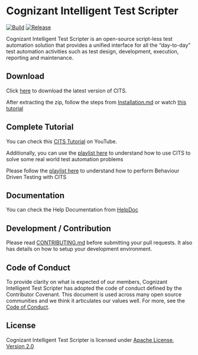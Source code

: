 # Cognizant Intelligent Test Scripter 
[![Build](https://github.com/CognizantOpenSource/Cognizant-Intelligent-Test-Scripter/actions/workflows/publish.yml/badge.svg)](https://github.com/CognizantOpenSource/Cognizant-Intelligent-Test-Scripter/actions/workflows/publish.yml)
[![Release](https://img.shields.io/badge/release-v2.0-blue)](https://github.com/CognizantOpenSource/Cognizant-Intelligent-Test-Scripter/releases/tag/v2.0)


Cognizant Intelligent Test Scripter is an open-source script-less test automation solution that provides a unified interface for all the “day-to-day” test automation activities such as test design, development, execution, reporting and maintenance.

## Download

Click [here](https://github.com/CognizantOpenSource/Cognizant-Intelligent-Test-Scripter/releases/download/v2.0/cognizant-intelligent-test-scripter-2.0-setup.zip) to download the latest version of CITS. 

After extracting the zip, follow the steps from [Installation.md](Resources/Installation.md) or watch [this tutorial](https://www.youtube.com/watch?v=mp6jv3lqFhU&list=PLe8l5fbBj98t3_XjOSHJVbj2i943PrNNx&index=3)

## Complete Tutorial

You can check this [CITS Tutorial](https://www.youtube.com/playlist?list=PLe8l5fbBj98t3_XjOSHJVbj2i943PrNNx) on YouTube.


Additionally, you can use the [playlist here](https://www.youtube.com/playlist?list=PLe8l5fbBj98tRPpesfTRQVX65AGSs_rRO) to understand how to use CITS to solve some real world test automation problems

Please follow the [playlist here](https://www.youtube.com/playlist?list=PLe8l5fbBj98vvYGbVoAokS6prVXePAvms) to understand how to perform Behaviour Driven Testing with CITS

## Documentation

You can check the Help Documentation from [HelpDoc](https://cognizantqahub.github.io/Cognizant-Intelligent-Test-Scripter-Helpdoc/)

## Development / Contribution

Please read [CONTRIBUTING.md](CONTRIBUTING.md) before submitting your pull requests. It also has details on how to setup your development environment.

## Code of Conduct

To provide clarity on what is expected of our members, Cognizant Intelligent Test Scripter has adopted the code of conduct defined by the Contributor Covenant. This document is used across many open source communities and we think it articulates our values well. For more, see the [Code of Conduct](CODE_OF_CONDUCT.md).


## License

Cognizant Intelligent Test Scripter is licensed under [Apache License, Version 2.0](LICENSE)


